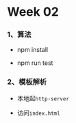 # Week 02

### 1、算法

* npm install

* npm run test

### 2、模板解析

* 本地起`http-server`

* 访问`index.html`
